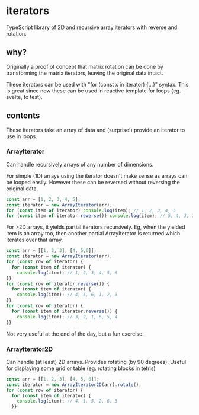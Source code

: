 # iterators
TypeScript library of 2D and recursive array iterators with reverse and rotation.

## why?
Originally a proof of concept that matrix rotation can be done by 
transforming the matrix iterators, leaving the original data intact.

These iterators can be used with "for (const x in iterator) {...}" syntax.
This is great since now these can be used in reactive template for loops 
(eg. svelte, to test).

## contents

These iterators take an array of data and (surprise!) provide an iterator to 
use in loops.

### ArrayIterator
Can handle recursively arrays of any number of dimensions.

For simple (1D) arrays using the iterator doesn't make sense as arrays can be
looped easily. However these can be reversed without reversing the original data.

```typescript
const arr = [1, 2, 3, 4, 5];
const iterator = new ArrayIterator(arr);
for (const item of iterator) console.log(item); // 1, 2, 3, 4, 5
for (const item of iterator.reverse()) console.log(item); // 5, 4, 3, 2, 1
```

For >2D arrays, it yields partial iterators recursively. Eg, when the yielded
item is an array too, then another partial ArrayIterator is returned which
iterates over that array.

```typescript
const arr = [[1, 2, 3], [4, 5,6]];
const iterator = new ArrayIterator(arr);
for (const row of iterator) { 
  for (const item of iterator) {
    console.log(item); // 1, 2, 3, 4, 5, 6
}} 
for (const row of iterator.reverse()) { 
  for (const item of iterator) {
    console.log(item); // 4, 5, 6, 1, 2, 3
}} 
for (const row of iterator) { 
  for (const item of iterator.reverse()) {
    console.log(item); // 3, 2, 1, 6, 5, 4
}} 
```

Not very useful at the end of the day, but a fun exercise.

### ArrayIterator2D
Can handle (at least) 2D arrays. Provides rotating (by 90 degrees). Useful for 
displaying some grid or table (eg. rotating blocks in tetris)

```typescript
const arr = [[1, 2, 3], [4, 5, 6]];
const iterator = new ArrayIterator2D(arr).rotate();
for (const row of iterator) {
  for (const item of iterator) {
    console.log(item); // 4, 1, 5, 2, 6, 3
  }}

```

